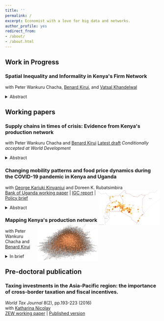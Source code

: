```yaml
---
title: ''
permalink: /
excerpt: Economist with a love for big data and networks.
author_profile: yes
redirect_from:
- /about/
- /about.html
---
```


## Work in Progress ###
### Spatial Inequality and Informality in Kenya's Firm Network 
with Peter Wankuru Chacha, [Benard Kirui](https://www.pc.go.ke/node/378), and [Vatsal Khandelwal](https://sites.google.com/view/vatsalkhandelwal/home) 
<details>
<summary>Abstract</summary>
<div align="justify">  <small> The spatial configuration of domestic supply chains plays a crucial role in the transmission of shocks. This paper leverages transaction-level tax records to study spatial patterns of domestic firm-to-firm trade in Kenya and explores how these patterns may be shaped by the presence of an unobserved informal sector. First, we document stylised facts about formal firms in this setting, revealing a high degree of spatial concentration in the network, over and above the concentration of aggregate economic activity. 90% of the cross-regional variation in trade volumes can be attributed to the extensive margin of trade, the location of firms and the number of firm-to-firm relationships they form. Using data from the population census and national accounts, we further show that informality is particularly prevalent in downstream economic activities and smaller regional markets. We link our insights about the sectoral and spatial composition with a network formation model to investigate how accounting for informal firms affects spatial inequality in firm-to-firm trade. We find that including informal firms increases the outdegree of firms in regions with the highest level of informal activity. Overall, our results suggest that not accounting for informal firms underestimates the connectivity and vulnerability of smaller regions to shocks, especially those that pass through hubs such as Nairobi. </small>  </div> </details> 
 
## Working papers ###
### Supply chains in times of crisis: Evidence from Kenya's production network 
 with Peter Wankuru Chacha and [Benard Kirui](https://www.pc.go.ke/node/378) 
 [Latest draft](http://verena-wiedemann.github.io/files/Covid_supply_chains_July2023.pdf)  <em>Conditionally accepted at World Development</em> 
<details>
<summary>Abstract</summary>
<div align="justify">  <small> Trading relationships between suppliers and buyers play a key role in transmitting both local and international shocks. We use transaction-level data from Kenya to study the relevance of a firm's domestic network position and links to international supply chains in determining its trajectory during the COVID-19 crisis. We document that firms with high exposure to import and export markets tend to be larger, older, and employ more workers. The specialisation of direct importers, often intermediaries, on international markets made them very vulnerable to the initial COVID-19 shock. Exporters, one-third of whom operate in primary sectors, experienced a less severe decline in sales. We find that both importers and exporters adjust their domestic supply chains in response to international trade shocks - before and during the crisis alike. Sourcing from international markets does not crowd out domestic purchases, while sales abroad and at home can act as substitutes. Diversified domestic supply chains helped firms to mitigate the impact of the COVID-19 crisis and recover more strongly. </small>  </div> </details> 
 
### Changing mobility patterns and food price dynamics during the COVID-19 pandemic in Kenya and Uganda 
with [George Kariuki Kinyanjui](https://sites.google.com/view/george-kariuki-kinyanjui/home?authuser=0) and Doreen K. Rubatsimbira <img src="images/heatmap_rice.png" width="200" align="right" /> \
[Bank of Uganda working paper](https://www.bou.or.ug/bou/bouwebsite/bouwebsitecontent/research/BoUworkingPapers/research/BouWorkingPapers/2021/Tracking-price-dynamics-during-a-pandemic-in-Kenya-and-Uganda_WP-02-2021.pdf) | [IGC report](https://www.theigc.org/wp-content/uploads/2021/07/Wiedmann-et-al-June-2021-Final-report.pdf) | [Policy brief](https://www.theigc.org/wp-content/uploads/2021/07/Kinyanjui-et-al-June-2021-Policy-brief.pdf) 
<details>
<summary>Abstract</summary>
<div align="justify"> <small> Real-time price data collection during crises is crucial for informing policy responses, but can be challenging due to fast-changing consumption and mobility patterns. We adopt a crowd-sourcing approach to investigate the impact of the COVID-19 pandemic on prices of essential food items in Kenya and Uganda. Combining this price data with information on changes in mobility patterns, we find that a 10 percentage point reduction in mobility leads to a 0.3 percent and 1.5 percent increase in food prices in Kenya and Uganda, respectively. Our results are robust across a variety of empirical specifications, but we cannot conclusively rule out a zero effect in Kenya. Furthermore, our findings indicate that mobility patterns continue to impact price dynamics beyond the initial shutdown phase. </small> </div> </details> 

### Mapping Kenya's production network <img src="images/undirected_matlab_network_copper.png" width="200" align="right" /> 
with Peter Wankuru Chacha and [Benard Kirui](https://www.pc.go.ke/node/378)
<details>
<summary>In brief</summary>
<div align="justify">  <small> 
We discuss how tax returns can be used to map Kenya's domestic firm and describe the network's fundamental properties. Where possible we document how those properties align with firm networks in other contexts for which similar data are available. </small>  </div> </details> 

## Pre-doctoral publication ###
### Taxing investments in the Asia-Pacific region: the importance of cross-border taxation and fiscal incentives.
*World Tax Journal* 8(2), pp.193-223 (2016) \
with [Katharina Nicolay](https://www.zew.de/en/team/kfi) \
[ZEW working paper](https://ftp.zew.de/pub/zew-docs/dp/dp15014.pdf) | [Published version](https://www.ibfd.org/shop/journal/asia-pacificinternational-taxing-investments-asia-pacific-region-importance-cross)


  


